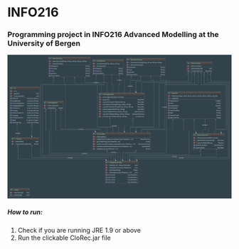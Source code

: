 # INFO216
### Programming project in INFO216 Advanced Modelling at the University of Bergen

![alt text](https://github.com/Spitzbergens/INFO216.SemCBoW/blob/master/UMLDiagram216.png)

##### How to run:

1. Check if you are running JRE 1.9 or above
2. Run the clickable CloRec.jar file